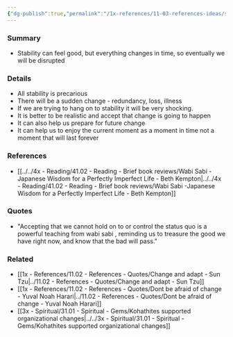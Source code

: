 ```yaml
---
{"dg-publish":true,"permalink":"/1x-references/11-03-references-ideas/stability-makes-us-feel-safe-but-is-unrealistic/"}
---
```



### Summary
- Stability can feel good, but everything changes in time, so eventually we will be disrupted

### Details
- All stability is precarious
- There will be a sudden change - redundancy, loss, illness
- If we are trying to hang on to stability it will be very shocking.
- It is better to be realistic and accept that change is going to happen
- It can also help us prepare for future change
- It can help us to enjoy the current moment as a moment in time not a moment that will last forever

### References
- [[../../4x - Reading/41.02 - Reading - Brief book reviews/Wabi Sabi -Japanese Wisdom for a Perfectly Imperfect Life - Beth Kempton\|../../4x - Reading/41.02 - Reading - Brief book reviews/Wabi Sabi -Japanese Wisdom for a Perfectly Imperfect Life - Beth Kempton]]

### Quotes
- "Accepting that we cannot hold on to or control the status quo is a powerful teaching from wabi sabi , reminding us to treasure the good we have right now, and know that the bad will pass."

### Related
- [[1x - References/11.02 - References - Quotes/Change and adapt - Sun Tzu\|../11.02 - References - Quotes/Change and adapt - Sun Tzu]]
- [[1x - References/11.02 - References - Quotes/Dont be afraid of change - Yuval Noah Harari\|../11.02 - References - Quotes/Dont be afraid of change - Yuval Noah Harari]]
- [[3x - Spiritual/31.01 - Spiritual - Gems/Kohathites supported organizational changes\|../../3x - Spiritual/31.01 - Spiritual - Gems/Kohathites supported organizational changes]]